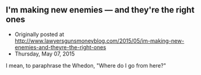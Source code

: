 ## I'm making new enemies — and they're the right ones

 * Originally posted at http://www.lawyersgunsmoneyblog.com/2015/05/im-making-new-enemies-and-theyre-the-right-ones
 * Thursday, May 07, 2015

I mean, to paraphrase the Whedon, "Where do I go from here?"